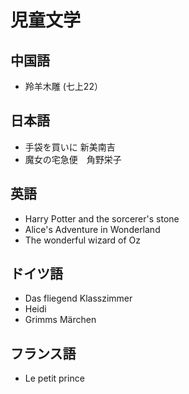 # 児童文学
## 中国語
* 羚羊木雕 (七上22）
## 日本語 
* 手袋を買いに 新美南吉
* 魔女の宅急便　角野栄子
## 英語
* Harry Potter and the sorcerer's stone
* Alice's Adventure in Wonderland
* The wonderful wizard of Oz
## ドイツ語
* Das fliegend Klasszimmer
* Heidi
* Grimms Märchen
## フランス語
* Le petit prince
